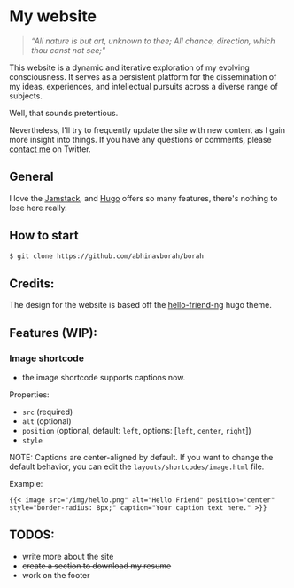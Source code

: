 # My website

> _“All nature is but art, unknown to thee;
> All chance, direction, which thou canst not see;"_

This website is a dynamic and iterative exploration of my evolving consciousness. It serves as a persistent platform for the dissemination of my ideas, experiences, and intellectual pursuits across a diverse range of subjects.

Well, that sounds pretentious.

Nevertheless, I'll try to frequently update the site with new content as I gain more insight into things. If you have any questions or comments, please [contact me](https://twitter.com/abhinavexists) on Twitter.

## General

I love the [Jamstack](https://jamstack.org/), and [Hugo](https://gohugo.io/) offers so many features, there's nothing to lose here really.

## How to start

```bash
$ git clone https://github.com/abhinavborah/borah
```

## Credits:

The design for the website is based off the [hello-friend-ng](https://themes.gohugo.io/themes/hugo-theme-hello-friend-ng/) hugo theme.

## Features (WIP):

### Image shortcode

- the image shortcode supports captions now.

Properties:

- `src` (required)
- `alt` (optional)
- `position` (optional, default: `left`, options: [`left`, `center`, `right`])
- `style`

NOTE: Captions are center-aligned by default. If you want to change the default behavior, you can edit the `layouts/shortcodes/image.html` file.

Example:

```golang
{{< image src="/img/hello.png" alt="Hello Friend" position="center" style="border-radius: 8px;" caption="Your caption text here." >}}
```

## TODOS:

- write more about the site
- ~~create a section to download my resume~~
- work on the footer
